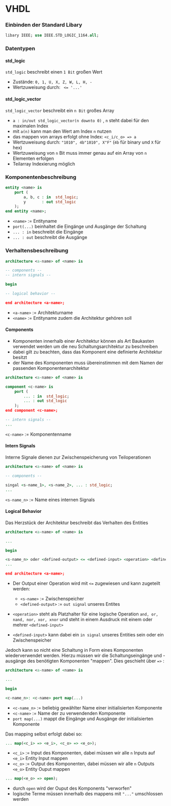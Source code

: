 # VHDL
### Einbinden der Standard Libary

```vhdl
libary IEEE; use IEEE.STD_LOGIC_1164.all;
```


### Datentypen

#### std_logic

`std_logic` beschreibt einen `1 Bit` großen Wert

- Zustände: `0, 1, U, X, Z, W, L, H, -`
- Wertzuweisung durch: ` <= '...'`

#### std_logic_vector

`std_logic_vector` beschreibt ein `n Bit` großes Array

- `a : in/out std_logic_vector(n downto 0)` , `n` steht dabei für den maximalen Index
- mit `a(n)` kann man den Wert am Index `n` nutzen
- das mappen von arrays erfolgt ohne Index: `<c_i/c_o> => a`
- Wertzuweisung durch: `"1010", 4b"1010", X"F"` (`4b` für binary und `X` für hex)
- Wertzuweisung von `n` Bit muss immer genau auf ein Array von `n` Elementen erfolgen
- Teilarray Indexierung möglich


### Komponentenbeschreibung

```vhdl
entity <name> is 
	port (
		a, b, c : in  std_logic;
		y       : out std_logic
	);
end entity <name>;
```

- `<name>` :=  Entityname
- `port(...)`  beinhaltet die Eingänge und Ausgänge der Schaltung
- `... : in`  beschreibt die Eingänge
- `... : out`  beschreibt die Ausgänge


### Verhaltensbeschreibung

```vhdl
architecture <a-name> of <name> is

-- components --
-- intern signals --

begin

-- logical behavior --

end architecture <a-name>;
```

- `<a-name>` := Architekturname
- `<name>` := Entityname zudem die Architektur gehören soll

#### Components

- Komponenten innerhalb einer Architektur können als Art Baukasten verwendet werden um die neu Schaltungsarchitektur zu beschreiben
- dabei gilt zu beachten, dass das Komponent eine definierte Architektur besitzt
- der Name des Komponenten muss übereinstimmen mit dem Namen der passenden Komponentenarchitektur

```vhdl
architecture <a-name> of <name> is

component <c-name> is
	port (
		... : in  std_logic;
		... : out std_logic
	);
end component <c-name>;

-- intern signals --
...
```

`<c-name>` := Komponentenname

#### Intern Signals

Interne Signale dienen zur Zwischenspeicherung von Teiloperationen

```vhdl
architecture <a-name> of <name> is

-- components --

singal <s-name_1>, <s-name_2>, ... : std_logic;
...
```

`<s-name_n>` := Name eines internen Signals

#### Logical Behavior

Das Herzstück der Architektur beschreibt das Verhalten des Entities

```vhdl
architecture <a-name> of <name> is

...

begin 

<s-name_n> oder <defined-output> <= <defined-input> <operation> <defined-input>;
...

end architecture <a-name>;
```

- Der Output einer Operation wird mit `<=` zugewiesen und kann zugeteilt werden:
    - `<s-name>` := Zwischenspeicher
    - `<defined-output>` := `out signal` unseres Entites

- `<operation>` steht als Platzhalter für eine logische Operation `and, or, nand, nor, xor, xnor` und steht in einem Ausdruck mit einem oder mehrer `<defined-input>`
- `<defined-input>` kann dabei ein `in signal` unseres Entities sein oder ein Zwischenspeicher

Jedoch kann so nicht eine Schaltung in Form eines Komponenten wiederverwendet werden.
Hierzu müssen wir die Schaltungseingänge und -ausgänge des benötigten Komponenten "mappen". Dies geschieht über `=>` :

```vhdl
architecture <a-name> of <name> is

...

begin

<c-name_n>: <c-name> port map(...)
```

- `<c-name_n>` := beliebig gewählter Name einer initialisierten Komponente
- `<c-name>` := Name der zu verwendenden Komponente
- `port map(...)` mappt die Eingänge und Ausgänge der initialisierten Komponente

Das mapping selbst erfolgt dabei so:

```vhdl
... map(<c_i> => <e_i>, <c_o> => <e_o>);
```

- `<c_i>` := Input des Komponenten, dabei müssen wir alle `n` Inputs auf `<e_i>` Entity Input mappen
- `<c_o>` := Output des Komponenten, dabei müssen wir alle `n` Outputs `<e_o>` Entity Ouput mappen

```vhdl
... map(<e_o> => open);
```

- durch `open` wird der Ouput des Komponents "verworfen"
- logische Terme müssen innerhalb des mappens mit `"..."` umschlossen werden
